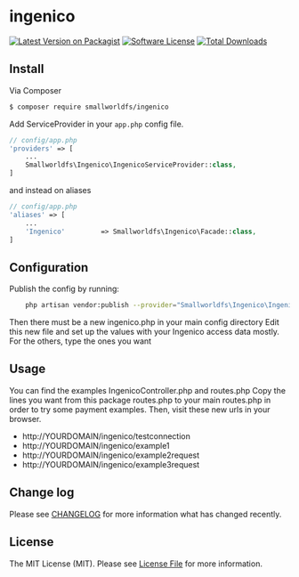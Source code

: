 # ingenico

[![Latest Version on Packagist][ico-version]][link-packagist]
[![Software License][ico-license]](LICENSE.md)
[![Total Downloads][ico-downloads]][link-downloads]

## Install

Via Composer

``` bash
$ composer require smallworldfs/ingenico
```

Add ServiceProvider in your `app.php` config file.

```php
// config/app.php
'providers' => [
    ...
    Smallworldfs\Ingenico\IngenicoServiceProvider::class,
]
```

and instead on aliases

```php
// config/app.php
'aliases' => [
    ...
    'Ingenico'         => Smallworldfs\Ingenico\Facade::class,
]
```

## Configuration

Publish the config by running:

``` bash
    php artisan vendor:publish --provider="Smallworldfs\Ingenico\IngenicoServiceProvider"
```
Then there must be a new ingenico.php in your main config directory
Edit this new file and set up the values with your Ingenico access data mostly. For the others, type the ones you want

## Usage

You can find the examples IngenicoController.php and routes.php
Copy the lines you want from this package routes.php to your main routes.php in order to try some payment examples.
Then, visit these new urls in your browser.
- http://YOURDOMAIN/ingenico/testconnection
- http://YOURDOMAIN/ingenico/example1
- http://YOURDOMAIN/ingenico/example2request
- http://YOURDOMAIN/ingenico/example3request


## Change log

Please see [CHANGELOG](CHANGELOG.md) for more information what has changed recently.

## License

The MIT License (MIT). Please see [License File](LICENSE.md) for more information.

[ico-version]: https://img.shields.io/badge/version-1.0.x--dev-orange.svg?style=flat-square
[ico-license]: https://img.shields.io/badge/license-MIT-yellow.svg?style=flat-square
[ico-downloads]: https://img.shields.io/badge/downloads-20-lightgrey.svg?style=flat-square

[link-packagist]: https://packagist.org/packages/smallworldfs/ingenico
[link-downloads]: https://packagist.org/packages/smallworldfs/ingenico
[link-author]: https://github.com/smallworldfs
[link-contributors]: ../../contributors

